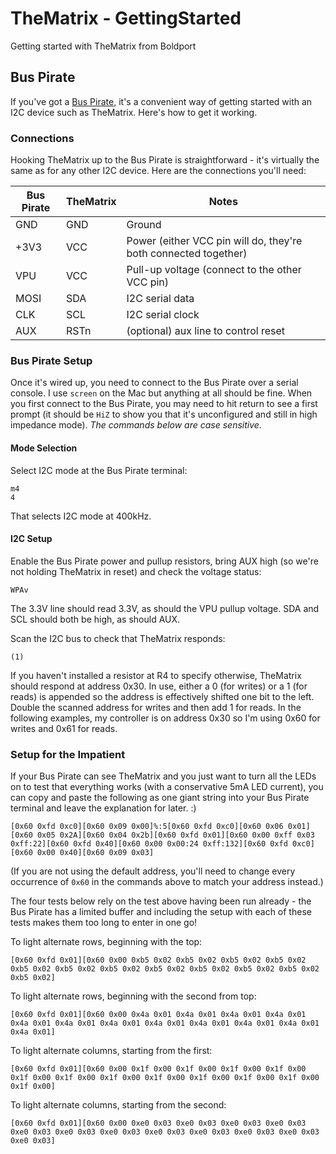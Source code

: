 # TheMatrix - GettingStarted

Getting started with TheMatrix from Boldport

## Bus Pirate

If you've got a [Bus Pirate](http://dangerousprototypes.com/docs/Bus_Pirate), it's a convenient way of getting started with an I2C device such as TheMatrix. Here's how to get it working.

### Connections

Hooking TheMatrix up to the Bus Pirate is straightforward - it's virtually the same as for any other I2C device. Here are the connections you'll need:

Bus Pirate|TheMatrix|Notes
----------|---------|-----
GND|GND|Ground
+3V3|VCC|Power (either VCC pin will do, they're both connected together)
VPU|VCC|Pull-up voltage (connect to the other VCC pin)
MOSI|SDA|I2C serial data
CLK|SCL|I2C serial clock
AUX|RSTn|(optional) aux line to control reset

### Bus Pirate Setup

Once it's wired up, you need to connect to the Bus Pirate over a serial console. I use `screen` on the Mac but anything at all should be fine. When you first connect to the Bus Pirate, you may need to hit return to see a first prompt (it should be `HiZ` to show you that it's unconfigured and still in high impedance mode). *The commands below are case sensitive.*

#### Mode Selection

Select I2C mode at the Bus Pirate terminal:

    m4
    4

That selects I2C mode at 400kHz.

#### I2C Setup

Enable the Bus Pirate power and pullup resistors, bring AUX high (so we're not holding TheMatrix in reset) and check the voltage status:

    WPAv

The 3.3V line should read 3.3V, as should the VPU pullup voltage. SDA and SCL should both be high, as should AUX.

Scan the I2C bus to check that TheMatrix responds:

    (1)

If you haven't installed a resistor at R4 to specify otherwise, TheMatrix should respond at address 0x30. In use, either a 0 (for writes) or a 1 (for reads) is appended so the address is effectively shifted one bit to the left. Double the scanned address for writes and then add 1 for reads. In the following examples, my controller is on address 0x30 so I'm using 0x60 for writes and 0x61 for reads.

### Setup for the Impatient

If your Bus Pirate can see TheMatrix and you just want to turn all the LEDs on to test that everything works (with a conservative 5mA LED current), you can copy and paste the following as one giant string into your Bus Pirate terminal and leave the explanation for later. :)

    [0x60 0xfd 0xc0][0x60 0x09 0x00]%:5[0x60 0xfd 0xc0][0x60 0x06 0x01][0x60 0x05 0x2A][0x60 0x04 0x2b][0x60 0xfd 0x01][0x60 0x00 0xff 0x03 0xff:22][0x60 0xfd 0x40][0x60 0x00 0x00:24 0xff:132][0x60 0xfd 0xc0][0x60 0x00 0x40][0x60 0x09 0x03]

(If you are not using the default address, you'll need to change every occurrence of `0x60` in the commands above to match your address instead.)

The four tests below rely on the test above having been run already - the Bus Pirate has a limited buffer and including the setup with each of these tests makes them too long to enter in one go!

To light alternate rows, beginning with the top:

    [0x60 0xfd 0x01][0x60 0x00 0xb5 0x02 0xb5 0x02 0xb5 0x02 0xb5 0x02 0xb5 0x02 0xb5 0x02 0xb5 0x02 0xb5 0x02 0xb5 0x02 0xb5 0x02 0xb5 0x02 0xb5 0x02]

To light alternate rows, beginning with the second from top:

    [0x60 0xfd 0x01][0x60 0x00 0x4a 0x01 0x4a 0x01 0x4a 0x01 0x4a 0x01 0x4a 0x01 0x4a 0x01 0x4a 0x01 0x4a 0x01 0x4a 0x01 0x4a 0x01 0x4a 0x01 0x4a 0x01]

To light alternate columns, starting from the first:

    [0x60 0xfd 0x01][0x60 0x00 0x1f 0x00 0x1f 0x00 0x1f 0x00 0x1f 0x00 0x1f 0x00 0x1f 0x00 0x1f 0x00 0x1f 0x00 0x1f 0x00 0x1f 0x00 0x1f 0x00 0x1f 0x00]

To light alternate columns, starting from the second:

    [0x60 0xfd 0x01][0x60 0x00 0xe0 0x03 0xe0 0x03 0xe0 0x03 0xe0 0x03 0xe0 0x03 0xe0 0x03 0xe0 0x03 0xe0 0x03 0xe0 0x03 0xe0 0x03 0xe0 0x03 0xe0 0x03]

